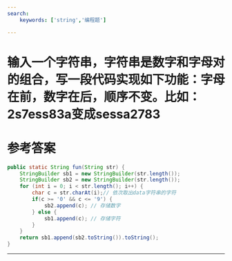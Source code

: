 ```yaml
---
search:
    keywords: ['string','编程题']

---
```



# 输入一个字符串，字符串是数字和字母对的组合，写一段代码实现如下功能：字母在前，数字在后，顺序不变。比如：2s7ess83a变成sessa2783


# 参考答案

```java
public static String fun(String str) {
	StringBuilder sb1 = new StringBuilder(str.length());
	StringBuilder sb2 = new StringBuilder(str.length());
	for (int i = 0; i < str.length(); i++) {
		char c = str.charAt(i);// 依次取出data字符串的字符
		if(c >= '0' && c <= '9') {
			sb2.append(c); // 存储数字
		} else {
			sb1.append(c); // 存储字符
		}
	}
	return sb1.append(sb2.toString()).toString();
}
```

---